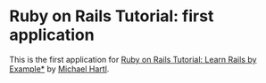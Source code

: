 # Ruby on Rails Tutorial: first application

This is the first application for [Ruby on Rails Tutorial: Learn Rails by Example*](http://railstutorial.org/) by [Michael Hartl](http:michaelhartl.com/).
